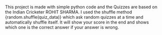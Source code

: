 This project is made with simple python code and the Quizzes are based on the Indian Cricketer ROHIT SHARMA.
I used the shuffle method {random.shuffle(quiz_data)}  which ask random quizzes at a time and automatically shuffle itself.
It will show your score in the end and shows which one is the correct answer if your answer is wrong.
